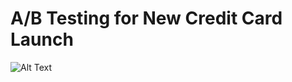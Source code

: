 # A/B Testing for New Credit  Card Launch

![Alt Text](https://www.cardexpert.in/wp-content/uploads/2023/01/sbi-air-india-signature-credit-card.jpg)

